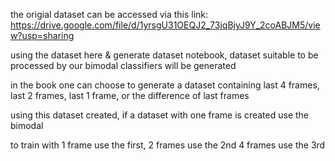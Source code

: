 the origial dataset can be accessed via this link:
https://drive.google.com/file/d/1yrsgU31OEQJ2_73jqBjyJ9Y_2coABJM5/view?usp=sharing

using the dataset here & generate dataset notebook, dataset suitable to be processed by our bimodal classifiers will be generated

in the book one can choose to generate a dataset containing last 4 frames, last 2 frames, last 1 frame, or the difference of last frames

using this dataset created, if a dataset with one frame is created use the bimodal



to train with 1 frame use the first, 2 frames use the 2nd 4 frames use the 3rd
